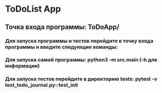 # ToDoList App
## Точка входа программы: ToDoApp/
### Для запуска программы и тестов перейдите в точку входа программы и введите следующие команды: 
### Для запуска самой программы: python3 -m src.main (-h для информации) 
### Для запуска тестов перейдите в директорию tests: pytest -v test_todo_journal.py::test_init 

